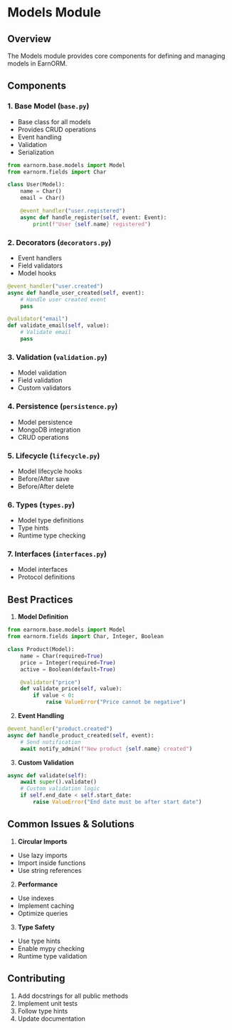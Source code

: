 # Models Module

## Overview

The Models module provides core components for defining and managing models in EarnORM.

## Components

### 1. Base Model (`base.py`)

- Base class for all models
- Provides CRUD operations
- Event handling
- Validation
- Serialization

```python
from earnorm.base.models import Model
from earnorm.fields import Char

class User(Model):
    name = Char()
    email = Char()

    @event_handler("user.registered")
    async def handle_register(self, event: Event):
        print(f"User {self.name} registered")
```

### 2. Decorators (`decorators.py`)

- Event handlers
- Field validators
- Model hooks

```python
@event_handler("user.created")
async def handle_user_created(self, event):
    # Handle user created event
    pass

@validator("email")
def validate_email(self, value):
    # Validate email
    pass
```

### 3. Validation (`validation.py`)

- Model validation
- Field validation
- Custom validators

### 4. Persistence (`persistence.py`)

- Model persistence
- MongoDB integration
- CRUD operations

### 5. Lifecycle (`lifecycle.py`)

- Model lifecycle hooks
- Before/After save
- Before/After delete

### 6. Types (`types.py`)

- Model type definitions
- Type hints
- Runtime type checking

### 7. Interfaces (`interfaces.py`)

- Model interfaces
- Protocol definitions

## Best Practices

1. **Model Definition**
```python
from earnorm.base.models import Model
from earnorm.fields import Char, Integer, Boolean

class Product(Model):
    name = Char(required=True)
    price = Integer(required=True)
    active = Boolean(default=True)

    @validator("price")
    def validate_price(self, value):
        if value < 0:
            raise ValueError("Price cannot be negative")
```

2. **Event Handling**
```python
@event_handler("product.created")
async def handle_product_created(self, event):
    # Send notification
    await notify_admin(f"New product {self.name} created")
```

3. **Custom Validation**
```python
async def validate(self):
    await super().validate()
    # Custom validation logic
    if self.end_date < self.start_date:
        raise ValueError("End date must be after start date")
```

## Common Issues & Solutions

1. **Circular Imports**
- Use lazy imports
- Import inside functions
- Use string references

2. **Performance**
- Use indexes
- Implement caching
- Optimize queries

3. **Type Safety**
- Use type hints
- Enable mypy checking
- Runtime type validation

## Contributing

1. Add docstrings for all public methods
2. Implement unit tests
3. Follow type hints
4. Update documentation 
